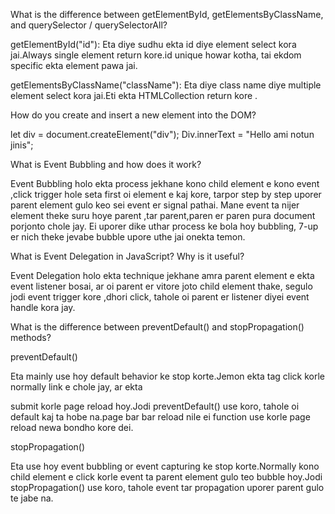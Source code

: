 What is the difference between getElementById, getElementsByClassName, and querySelector / querySelectorAll?


getElementById("id"):
Eta diye sudhu ekta id diye element select kora jai.Always single element return kore.id unique howar kotha, tai ekdom specific ekta element pawa jai.

getElementsByClassName("className"):
Eta diye class name diye multiple element select kora jai.Eti ekta HTMLCollection return kore .



How do you create and insert a new element into the DOM?

let div = document.createElement("div");
Div.innerText = "Hello ami notun jinis";






What is Event Bubbling and how does it work?


Event Bubbling holo ekta process jekhane kono child element e kono event ,click trigger hole seta first oi element e kaj kore, tarpor step by step uporer parent element gulo keo sei event er signal pathai. Mane event ta nijer element theke suru hoye parent ,tar parent,paren er paren  pura document porjonto chole jay. Ei uporer dike uthar process ke bola hoy bubbling, 7-up er nich theke jevabe bubble upore uthe jai onekta temon.



What is Event Delegation in JavaScript? Why is it useful?

Event Delegation holo ekta technique jekhane amra parent element e ekta event listener bosai, ar oi parent er vitore joto child element thake, segulo jodi event trigger kore ,dhori  click, tahole oi parent er listener diyei event handle kora jay. 





What is the difference between preventDefault() and stopPropagation() methods?

preventDefault()

Eta mainly use hoy default behavior ke stop korte.Jemon ekta <a> tag click korle normally link e chole jay, ar ekta <form> submit korle page reload hoy.Jodi preventDefault() use koro, tahole oi default kaj ta hobe na.page bar bar reload nile ei function use korle page reload newa bondho kore dei.


stopPropagation()

Eta use hoy event bubbling or event capturing ke stop korte.Normally kono child element e click korle event ta parent element gulo teo bubble hoy.Jodi stopPropagation() use koro, tahole event tar propagation uporer parent gulo te jabe na.